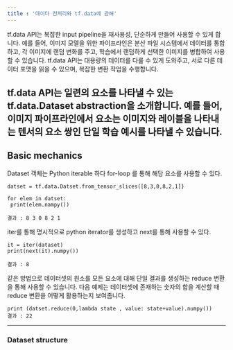 ```yaml
---
title : '데이터 전처리와 tf.data에 관해'
---
```


tf.data API는 복잡한 input pipeline을 재사용성, 단순하게 만들어 사용할 수 있게 합니다. 예를 들어, 이미지 모델을 위한 파이프라인은 분산 
파일 시스템에서 데이터를 통합하고, 각 이미지에 랜덤 변화를 주고, 학습에서 랜덤하게 선택한 이미지를 병합하여 사용할 수 있습니다. 
tf.data API는 대용량의 데이터를 다룰 수 있게 도와주고, 서로 다른 데이터 포맷을 읽을 수 있으며, 복잡한 변환 작업을 수행합니다.

tf.data API는 일련의 요소를 나타낼 수 있는 tf.data.Dataset abstraction을 소개합니다. 예를 들어, 이미지 파이프라인에서 요소는 이미지와 레이블을 나타내는 텐서의 요소 쌍인 단일 학습 예시를 나타낼 수 있습니다.
------------------

## Basic mechanics

Dataset 객체는 Python iterable 하다 for-loop 를 통해 해당 요소를 사용할 수 있다.
```
datset = tf.data.Datset.from_tensor_slices([8,3,0,8,2,1]}

for elem in datset:
 print(elem.nampy())
 
결과 : 8 3 0 8 2 1
```
iter를 통해 명시적으로 python iterator를 생성하고 next를 통해 사용할 수 있다.
```
it = iter(dataset)
print(next(it).numpy())

결과 : 8
```
같은 방법으로 데이터셋의 원소를 모든 요소에 대해 단일 결과를 생성하는 reduce 변환을 통해 사용할 수 있습니다. 다음 예제는 데이터셋에 존재하는 숫자의 합을 계산할 때 reduce 변환을 어떻게 활용하는지 보여줍니다.
```
print (datset.reduce(0,lambda state , value: state+value).numpy())
결과 : 22
```
---------------------
### Dataset structure



